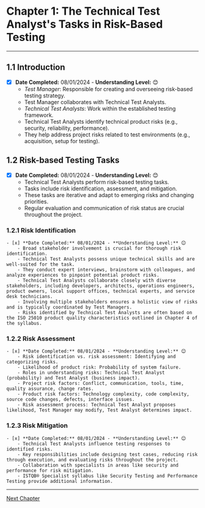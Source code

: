 # Chapter 1: The Technical Test Analyst's Tasks in Risk-Based Testing

---

## 1.1 Introduction

- [x] **Date Completed:** 08/01/2024 - **Understanding Level:** 😊
    - _Test Manager_: Responsible for creating and overseeing risk-based testing strategy.
    - Test Manager collaborates with Technical Test Analysts.
    - _Technical Test Analysts_: Work within the established testing framework.
    - Technical Test Analysts identify technical product risks (e.g., security, reliability, performance).
    - They help address project risks related to test environments (e.g., acquisition, setup for testing).

## 1.2 Risk-based Testing Tasks

- [x] **Date Completed:** 08/01/2024 - **Understanding Level:** 😊
    - Technical Test Analysts perform risk-based testing tasks.
    - Tasks include risk identification, assessment, and mitigation.
    - These tasks are iterative and adapt to emerging risks and changing priorities.
    - Regular evaluation and communication of risk status are crucial throughout the project.

### 1.2.1 Risk Identification

    - [x] **Date Completed:** 08/01/2024 - **Understanding Level:** 😊
        - Broad stakeholder involvement is crucial for thorough risk identification.
        - Technical Test Analysts possess unique technical skills and are well-suited for the task.
        - They conduct expert interviews, brainstorm with colleagues, and analyze experiences to pinpoint potential product risks.
        - Technical Test Analysts collaborate closely with diverse stakeholders, including developers, architects, operations engineers, product owners, local support offices, technical experts, and service desk technicians.
        - Involving multiple stakeholders ensures a holistic view of risks and is typically coordinated by Test Managers.
        - Risks identified by Technical Test Analysts are often based on the ISO 25010 product quality characteristics outlined in Chapter 4 of the syllabus.

### 1.2.2 Risk Assessment

    - [x] **Date Completed:** 08/01/2024 - **Understanding Level:** 😊
        - Risk identification vs. risk assessment: Identifying and categorizing risks.
        - Likelihood of product risk: Probability of system failure.
        - Roles in understanding risks: Technical Test Analyst (probability) and Test Analyst (business impact).
        - Project risk factors: Conflict, communication, tools, time, quality assurance, change rates.
        - Product risk factors: Technology complexity, code complexity, source code changes, defects, interface issues.
        - Risk assessment process: Technical Test Analyst proposes likelihood, Test Manager may modify, Test Analyst determines impact.

### 1.2.3 Risk Mitigation

    - [x] **Date Completed:** 08/01/2024 - **Understanding Level:** 😊
        - Technical Test Analysts influence testing responses to identified risks.
        - Key responsibilities include designing test cases, reducing risk through execution, and evaluating risks throughout the project.
        - Collaboration with specialists in areas like security and performance for risk mitigation.
        - ISTQB® Specialist syllabus like Security Testing and Performance Testing provide additional information.

---

[Next Chapter](2-white-box-test-techniques.md)
